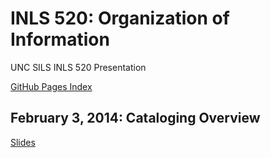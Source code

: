 # INLS 520: Organization of Information

UNC SILS INLS 520 Presentation

[GitHub Pages Index](http://gugek.github.io/inls520/)

## February 3, 2014: Cataloging Overview

[Slides](http://gugek.github.io/inls520/cataloging_overview/)
